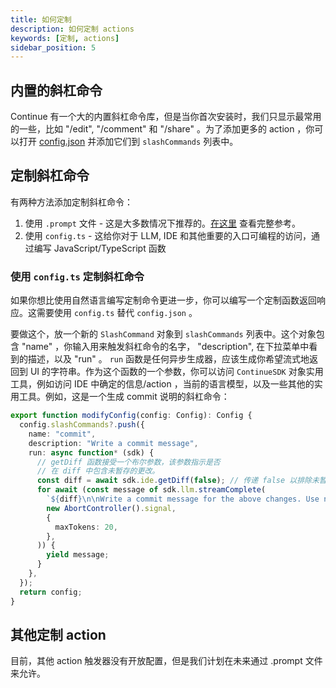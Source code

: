 ```yaml
---
title: 如何定制
description: 如何定制 actions
keywords: [定制, actions]
sidebar_position: 5
---
```


## 内置的斜杠命令

Continue 有一个大的内置斜杠命令库，但是当你首次安装时，我们只显示最常用的一些，比如 "/edit", "/comment" 和 "/share" 。为了添加更多的 action ，你可以打开 [config.json](../json-reference.md) 并添加它们到 `slashCommands` 列表中。

## 定制斜杠命令

有两种方法添加定制斜杠命令：

1. 使用 `.prompt` 文件 - 这是大多数情况下推荐的。[在这里](../customize/deep-dives/prompt-files.md) 查看完整参考。
2. 使用 `config.ts` - 这给你对于 LLM, IDE 和其他重要的入口可编程的访问，通过编写 JavaScript/TypeScript 函数

### 使用 `config.ts` 定制斜杠命令

<!-- TODO: We need a config.ts reference -->
<!-- :::tip[config.ts]
Before adding a custom slash command, we recommend reading the [introduction to `config.ts`](../customize/deep-dives/ways-to-configure.md).
::: -->

如果你想比使用自然语言编写定制命令更进一步，你可以编写一个定制函数返回响应。这需要使用 `config.ts` 替代 `config.json` 。

要做这个，放一个新的 `SlashCommand` 对象到 `slashCommands` 列表中。这个对象包含 "name" ，你输入用来触发斜杠命令的名字， "description", 在下拉菜单中看到的描述，以及 "run" 。 `run` 函数是任何异步生成器，应该生成你希望流式地返回到 UI 的字符串。作为这个函数的一个参数，你可以访问 `ContinueSDK` 对象实用工具，例如访问 IDE 中确定的信息/action ，当前的语言模型，以及一些其他的实用工具。例如，这是一个生成 commit 说明的斜杠命令：

```typescript title="config.ts"
export function modifyConfig(config: Config): Config {
  config.slashCommands?.push({
    name: "commit",
    description: "Write a commit message",
    run: async function* (sdk) {
      // getDiff 函数接受一个布尔参数，该参数指示是否
      // 在 diff 中包含未暂存的更改。
      const diff = await sdk.ide.getDiff(false); // 传递 false 以排除未暂存的更改
      for await (const message of sdk.llm.streamComplete(
        `${diff}\n\nWrite a commit message for the above changes. Use no more than 20 tokens to give a brief description in the imperative mood (e.g. 'Add feature' not 'Added feature'):`,
        new AbortController().signal,
        {
          maxTokens: 20,
        },
      )) {
        yield message;
      }
    },
  });
  return config;
}
```

<!-- TODO: We need a config.ts reference -->
<!-- For full `config.ts` reference, see [here](reference/config-ts.md). -->

## 其他定制 action

目前，其他 action 触发器没有开放配置，但是我们计划在未来通过 .prompt 文件来允许。

<!-- For any actions defined in a .prompt file, you can [configure a specific model](/). -->

